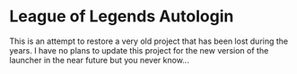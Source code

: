 # League of Legends Autologin

This is an attempt to restore a very old project that has been lost during the years.
I have no plans to update this project for the new version of the launcher in the near future but you never know...